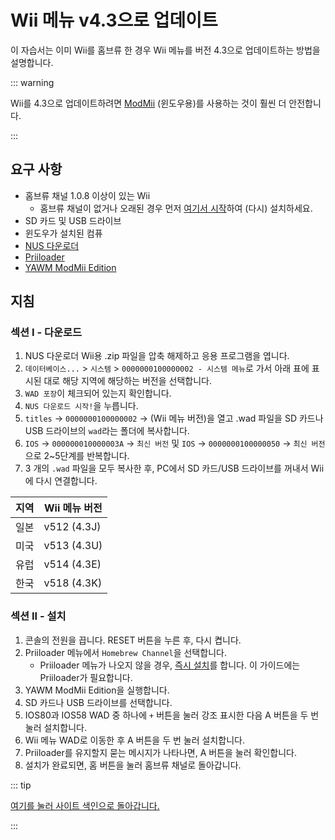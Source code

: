 # Wii 메뉴 v4.3으로 업데이트

이 자습서는 이미 Wii를 홈브류 한 경우 Wii 메뉴를 버전 4.3으로 업데이트하는 방법을 설명합니다.

::: warning

Wii를 4.3으로 업데이트하려면 [ModMii](modmii) (윈도우용)를 사용하는 것이 훨씬 더 안전합니다.

:::

## 요구 사항

- 홈브류 채널 1.0.8 이상이 있는 Wii
  - 홈브류 채널이 없거나 오래된 경우 먼저 [여기서 시작](get-started)하여 (다시) 설치하세요.
- SD 카드 및 USB 드라이브
- 윈도우가 설치된 컴퓨
- [NUS 다운로더](https://github.com/WiiDatabase/nusdownloader/releases/latest)
- [Priiloader](priiloader)
- [YAWM ModMii Edition](https://oscwii.org/library/app/yawmme)

## 지침

### 섹션 I - 다운로드

1. NUS 다운로더 Wii용 .zip 파일을 압축 해제하고 응용 프로그램을 엽니다.
2. `데이터베이스...` > `시스템` > `0000000100000002 - 시스템 메뉴`로 가서 아래 표에 표시된 대로 해당 지역에 해당하는 버전을 선택합니다.
3. `WAD 포장`이 체크되어 있는지 확인합니다.
4. `NUS 다운로드 시작!`을 누릅니다.
5. `titles` -> `0000000100000002` -> (Wii 메뉴 버전)을 열고 .wad 파일을 SD 카드나 USB 드라이브의 `wad`라는 폴더에 복사합니다.
6. `IOS` -> `000000010000003A` -> `최신 버전` 및 `IOS` -> `0000000100000050` -> `최신 버전`으로 2~5단계를 반복합니다.
7. 3 개의 `.wad` 파일을 모두 복사한 후, PC에서 SD 카드/USB 드라이브를 꺼내서 Wii에 다시 연결합니다.

| 지역 | Wii 메뉴 버전                                      |
| -- | ---------------------------------------------- |
| 일본 | v512 (4.3J) |
| 미국 | v513 (4.3U) |
| 유럽 | v514 (4.3E) |
| 한국 | v518 (4.3K) |

### 섹션 II - 설치

1. 콘솔의 전원을 끕니다. RESET 버튼을 누른 후, 다시 켭니다.
2. Priiloader 메뉴에서 `Homebrew Channel`을 선택합니다.
   - Priiloader 메뉴가 나오지 않을 경우, [즉시 설치](priiloader)를 합니다. 이 가이드에는 Priiloader가 필요합니다.
3. YAWM ModMii Edition을 실행합니다.
4. SD 카드나 USB 드라이브를 선택합니다.
5. IOS80과 IOS58 WAD 중 하나에 `+` 버튼을 눌러 강조 표시한 다음 A 버튼을 두 번 눌러 설치합니다.
6. Wii 메뉴 WAD로 이동한 후 A 버튼을 두 번 눌러 설치합니다.
7. Priiloader를 유지할지 묻는 메시지가 나타나면, A 버튼을 눌러 확인합니다.
8. 설치가 완료되면, 홈 버튼을 눌러 홈브류 채널로 돌아갑니다.

::: tip

[여기를 눌러 사이트 색인으로 돌아갑니다.](site-navigation)

:::
